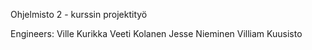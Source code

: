 Ohjelmisto 2 - kurssin projektityö

Engineers:
Ville Kurikka
Veeti Kolanen
Jesse Nieminen
Villiam Kuusisto
